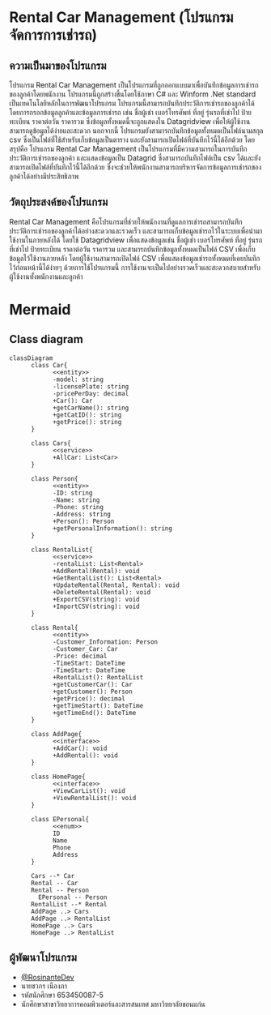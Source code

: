 
# Rental Car Management (โปรแกรมจัดการการเช่ารถ)
## ความเป็นมาของโปรแกรม
โปรแกรม Rental Car Management เป็นโปรแกรมที่ถูกออกแบบมาเพื่อบันทึกข้อมูลการเช่ารถของลูกค้าโดยพนักงาน โปรแกรมนี้ถูกสร้างขึ้นโดยใช้ภาษา C# และ Winform .Net standard เป็นเทคโนโลยีหลักในการพัฒนาโปรแกรม
โปรแกรมนี้สามารถบันทึกประวัติการเช่ารถของลูกค้าได้โดยการกรอกข้อมูลลูกค้าและข้อมูลการเช่ารถ เช่น ชื่อผู้เช่า เบอร์โทรศัพท์ ที่อยู่ รุ่นรถที่เช่าไป ป้ายทะเบียน ราคาต่อวัน ราคารวม ซึ่งข้อมูลทั้งหมดนี้จะถูกแสดงใน Datagridview เพื่อให้ผู้ใช้งานสามารถดูข้อมูลได้ง่ายและสะดวก
นอกจากนี้ โปรแกรมยังสามารถบันทึกข้อมูลทั้งหมดเป็นไฟล์นามสกุล csv ซึ่งเป็นไฟล์ที่ใช้สำหรับเก็บข้อมูลเป็นตาราง และยังสามารถเปิดไฟล์ที่บันทึกไว้นี้ได้อีกด้วย
โดยสรุปคือ โปรแกรม Rental Car Management เป็นโปรแกรมที่มีความสามารถในการบันทึกประวัติการเช่ารถของลูกค้า และแสดงข้อมูลเป็น Datagrid ซึ่งสามารถบันทึกไฟล์เป็น csv ได้และยังสามารถเปิดไฟล์ที่บันทึกไว้นี้ได้อีกด้วย ซึ่งจะช่วยให้พนักงานสามารถบริหารจัดการข้อมูลการเช่ารถของลูกค้าได้อย่างมีประสิทธิภาพ
## วัตถุประสงค์ของโปรแกรม
Rental Car Management คือโปรแกรมที่ช่วยให้พนักงานที่ดูแลการเช่ารถสามารถบันทึกประวัติการเช่ารถของลูกค้าได้อย่างสะดวกและรวดเร็ว และสามารถเก็บข้อมูลเช่ารถไว้ในระบบเพื่อนำมาใช้งานในภายหลังได้ โดยใช้ Datagridview เพื่อแสดงข้อมูลเช่น ชื่อผู้เช่า เบอร์โทรศัพท์ ที่อยู่ รุ่นรถที่เช่าไป ป้ายทะเบียน ราคาต่อวัน ราคารวม และสามารถบันทึกข้อมูลทั้งหมดเป็นไฟล์ CSV เพื่อเก็บข้อมูลไว้ใช้งานภายหลัง โดยผู้ใช้งานสามารถเปิดไฟล์ CSV เพื่อแสดงข้อมูลเช่ารถทั้งหมดที่เคยบันทึกไว้ก่อนหน้านี้ได้ง่ายๆ ด้วยการใช้โปรแกรมนี้ การใช้งานจะเป็นไปอย่างรวดเร็วและสะดวกสบายสำหรับผู้ใช้งานทั้งพนักงานและลูกค้า

# Mermaid
## Class diagram
```mermaid
classDiagram
      class Car{
            <<entity>>
            -model: string
            -licensePlate: string
            -pricePerDay: decimal
            +Car(): Car
            +getCarName(): string
            +getCatID(): string
            +getPrice(): string
      }
      
      class Cars{
            <<service>>
            +AllCar: List<Car>
      }
      
      class Person{
            <<entity>>
			-ID: string
            -Name: string
            -Phone: string
            -Address: string
            +Person(): Person
            +getPersonalInformation(): string
      }
      
      class RentalList{
            <<service>>
            -rentalList: List<Rental>
            +AddRental(Rental): void
            +GetRentalList(): List<Rental>
            +UpdateRental(Rental, Rental): void
            +DeleteRental(Rental): void
            +ExportCSV(string): void
            +ImportCSV(string): void
      }
      
      class Rental{
            <<entity>>
			-Customer_Information: Person
            -Customer_Car: Car
            -Price: decimal
            -TimeStart: DateTime
            -TimeStart: DateTime
            +RentalList(): RentalList
			+getCustomerCar(): Car
			+getCustomer(): Person
			+getPrice(): decimal
			+getTimeStart(): DateTime
			+getTimeEnd(): DateTime
      }
      
      class AddPage{
            <<interface>>
            +AddCar(): void
            +AddRental(): void
      }
      
      class HomePage{
            <<interface>>
            +ViewCarList(): void
            +ViewRentalList(): void
      }
	  
      class EPersonal{
            <<enum>>
            ID
            Name
            Phone
            Address
      }
	  
      Cars --* Car
      Rental -- Car
      Rental -- Person
	    EPersonal -- Person
      RentalList --* Rental
      AddPage ..> Cars
      AddPage ..> RentalList
      HomePage ..> Cars
      HomePage ..> RentalList
```


## ผู้พัฒนาโปรแกรม
- [@RosinanteDev](https://github.com/armychawakorn)
- นายชวกร เนืองภา
- รหัสนักศึกษา 653450087-5
- นักศึกษาสาขาวิทยาการคอมพิวเตอร์และสารสนเทศ มหาวิทยาลัยขอนแก่น

